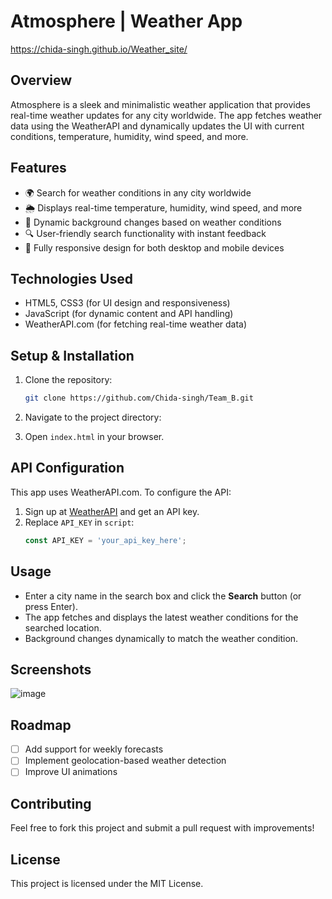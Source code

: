 # Atmosphere | Weather App

https://chida-singh.github.io/Weather_site/

## Overview
Atmosphere is a sleek and minimalistic weather application that provides real-time weather updates for any city worldwide. The app fetches weather data using the WeatherAPI and dynamically updates the UI with current conditions, temperature, humidity, wind speed, and more.

## Features
- 🌍 Search for weather conditions in any city worldwide
- 🌦️ Displays real-time temperature, humidity, wind speed, and more
- 🎨 Dynamic background changes based on weather conditions
- 🔍 User-friendly search functionality with instant feedback
- 📱 Fully responsive design for both desktop and mobile devices

## Technologies Used
- HTML5, CSS3 (for UI design and responsiveness)
- JavaScript (for dynamic content and API handling)
- WeatherAPI.com (for fetching real-time weather data)

## Setup & Installation
1. Clone the repository:
   ```bash
   git clone https://github.com/Chida-singh/Team_B.git
   ```
2. Navigate to the project directory:

3. Open `index.html` in your browser.

## API Configuration
This app uses WeatherAPI.com. To configure the API:
1. Sign up at [WeatherAPI](https://www.weatherapi.com/) and get an API key.
2. Replace `API_KEY` in `script`:
   ```js
   const API_KEY = 'your_api_key_here';
   ```

## Usage
- Enter a city name in the search box and click the **Search** button (or press Enter).
- The app fetches and displays the latest weather conditions for the searched location.
- Background changes dynamically to match the weather condition.

## Screenshots
![image](https://github.com/user-attachments/assets/356db110-8d75-4f7a-a20d-cd613c49bd18)


## Roadmap
- [ ] Add support for weekly forecasts
- [ ] Implement geolocation-based weather detection
- [ ] Improve UI animations

## Contributing
Feel free to fork this project and submit a pull request with improvements!

## License
This project is licensed under the MIT License.


